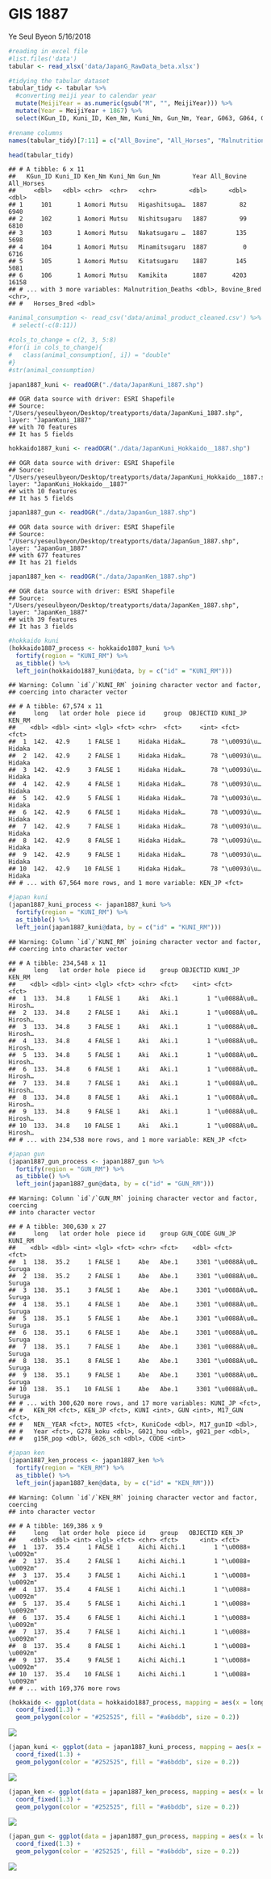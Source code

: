 GIS 1887
================
Ye Seul Byeon
5/16/2018

``` r
#reading in excel file
#list.files('data')
tabular <- read_xlsx('data/JapanG_RawData_beta.xlsx')

#tidying the tabular dataset
tabular_tidy <- tabular %>%
  #converting meiji year to calendar year
  mutate(MeijiYear = as.numeric(gsub("M", "", MeijiYear))) %>%
  mutate(Year = MeijiYear + 1867) %>%
  select(KGun_ID, Kuni_ID, Ken_Nm, Kuni_Nm, Gun_Nm, Year, G063, G064, G121, G203, G206)

#rename columns
names(tabular_tidy)[7:11] = c("All_Bovine", "All_Horses", "Malnutrition_Deaths", "Bovine_Bred", "Horses_Bred")

head(tabular_tidy)
```

    ## # A tibble: 6 x 11
    ##   KGun_ID Kuni_ID Ken_Nm Kuni_Nm Gun_Nm         Year All_Bovine All_Horses
    ##     <dbl>   <dbl> <chr>  <chr>   <chr>         <dbl>      <dbl>      <dbl>
    ## 1     101       1 Aomori Mutsu   Higashitsuga…  1887         82       6940
    ## 2     102       1 Aomori Mutsu   Nishitsugaru   1887         99       6810
    ## 3     103       1 Aomori Mutsu   Nakatsugaru …  1887        135       5698
    ## 4     104       1 Aomori Mutsu   Minamitsugaru  1887          0       6716
    ## 5     105       1 Aomori Mutsu   Kitatsugaru    1887        145       5081
    ## 6     106       1 Aomori Mutsu   Kamikita       1887       4203      16158
    ## # ... with 3 more variables: Malnutrition_Deaths <dbl>, Bovine_Bred <chr>,
    ## #   Horses_Bred <dbl>

``` r
#animal_consumption <- read_csv('data/animal_product_cleaned.csv') %>%
 # select(-c(8:11))

#cols_to_change = c(2, 3, 5:8)
#for(i in cols_to_change){
#   class(animal_consumption[, i]) = "double"
#}
#str(animal_consumption)
```

``` r
japan1887_kuni <- readOGR("./data/JapanKuni_1887.shp")
```

    ## OGR data source with driver: ESRI Shapefile 
    ## Source: "/Users/yeseulbyeon/Desktop/treatyports/data/JapanKuni_1887.shp", layer: "JapanKuni_1887"
    ## with 70 features
    ## It has 5 fields

``` r
hokkaido1887_kuni <- readOGR("./data/JapanKuni_Hokkaido__1887.shp")
```

    ## OGR data source with driver: ESRI Shapefile 
    ## Source: "/Users/yeseulbyeon/Desktop/treatyports/data/JapanKuni_Hokkaido__1887.shp", layer: "JapanKuni_Hokkaido__1887"
    ## with 10 features
    ## It has 5 fields

``` r
japan1887_gun <- readOGR("./data/JapanGun_1887.shp")
```

    ## OGR data source with driver: ESRI Shapefile 
    ## Source: "/Users/yeseulbyeon/Desktop/treatyports/data/JapanGun_1887.shp", layer: "JapanGun_1887"
    ## with 677 features
    ## It has 21 fields

``` r
japan1887_ken <- readOGR("./data/JapanKen_1887.shp")
```

    ## OGR data source with driver: ESRI Shapefile 
    ## Source: "/Users/yeseulbyeon/Desktop/treatyports/data/JapanKen_1887.shp", layer: "JapanKen_1887"
    ## with 39 features
    ## It has 3 fields

``` r
#hokkaido kuni
(hokkaido1887_process <- hokkaido1887_kuni %>%
  fortify(region = "KUNI_RM") %>%
  as_tibble() %>%
  left_join(hokkaido1887_kuni@data, by = c("id" = "KUNI_RM")))
```

    ## Warning: Column `id`/`KUNI_RM` joining character vector and factor,
    ## coercing into character vector

    ## # A tibble: 67,574 x 11
    ##     long   lat order hole  piece id     group  OBJECTID KUNI_JP     KEN_RM
    ##    <dbl> <dbl> <int> <lgl> <fct> <chr>  <fct>     <int> <fct>       <fct> 
    ##  1  142.  42.9     1 FALSE 1     Hidaka Hidak…       78 "\u0093ú\u… Hidaka
    ##  2  142.  42.9     2 FALSE 1     Hidaka Hidak…       78 "\u0093ú\u… Hidaka
    ##  3  142.  42.9     3 FALSE 1     Hidaka Hidak…       78 "\u0093ú\u… Hidaka
    ##  4  142.  42.9     4 FALSE 1     Hidaka Hidak…       78 "\u0093ú\u… Hidaka
    ##  5  142.  42.9     5 FALSE 1     Hidaka Hidak…       78 "\u0093ú\u… Hidaka
    ##  6  142.  42.9     6 FALSE 1     Hidaka Hidak…       78 "\u0093ú\u… Hidaka
    ##  7  142.  42.9     7 FALSE 1     Hidaka Hidak…       78 "\u0093ú\u… Hidaka
    ##  8  142.  42.9     8 FALSE 1     Hidaka Hidak…       78 "\u0093ú\u… Hidaka
    ##  9  142.  42.9     9 FALSE 1     Hidaka Hidak…       78 "\u0093ú\u… Hidaka
    ## 10  142.  42.9    10 FALSE 1     Hidaka Hidak…       78 "\u0093ú\u… Hidaka
    ## # ... with 67,564 more rows, and 1 more variable: KEN_JP <fct>

``` r
#japan kuni
(japan1887_kuni_process <- japan1887_kuni %>%
  fortify(region = "KUNI_RM") %>%
  as_tibble() %>%
  left_join(japan1887_kuni@data, by = c("id" = "KUNI_RM")))
```

    ## Warning: Column `id`/`KUNI_RM` joining character vector and factor,
    ## coercing into character vector

    ## # A tibble: 234,548 x 11
    ##     long   lat order hole  piece id    group OBJECTID KUNI_JP      KEN_RM 
    ##    <dbl> <dbl> <int> <lgl> <fct> <chr> <fct>    <int> <fct>        <fct>  
    ##  1  133.  34.8     1 FALSE 1     Aki   Aki.1        1 "\u0088À\u0… Hirosh…
    ##  2  133.  34.8     2 FALSE 1     Aki   Aki.1        1 "\u0088À\u0… Hirosh…
    ##  3  133.  34.8     3 FALSE 1     Aki   Aki.1        1 "\u0088À\u0… Hirosh…
    ##  4  133.  34.8     4 FALSE 1     Aki   Aki.1        1 "\u0088À\u0… Hirosh…
    ##  5  133.  34.8     5 FALSE 1     Aki   Aki.1        1 "\u0088À\u0… Hirosh…
    ##  6  133.  34.8     6 FALSE 1     Aki   Aki.1        1 "\u0088À\u0… Hirosh…
    ##  7  133.  34.8     7 FALSE 1     Aki   Aki.1        1 "\u0088À\u0… Hirosh…
    ##  8  133.  34.8     8 FALSE 1     Aki   Aki.1        1 "\u0088À\u0… Hirosh…
    ##  9  133.  34.8     9 FALSE 1     Aki   Aki.1        1 "\u0088À\u0… Hirosh…
    ## 10  133.  34.8    10 FALSE 1     Aki   Aki.1        1 "\u0088À\u0… Hirosh…
    ## # ... with 234,538 more rows, and 1 more variable: KEN_JP <fct>

``` r
#japan gun
(japan1887_gun_process <- japan1887_gun %>%
  fortify(region = "GUN_RM") %>%
  as_tibble() %>%
  left_join(japan1887_gun@data, by = c("id" = "GUN_RM")))
```

    ## Warning: Column `id`/`GUN_RM` joining character vector and factor, coercing
    ## into character vector

    ## # A tibble: 300,630 x 27
    ##     long   lat order hole  piece id    group GUN_CODE GUN_JP       KUNI_RM
    ##    <dbl> <dbl> <int> <lgl> <fct> <chr> <fct>    <dbl> <fct>        <fct>  
    ##  1  138.  35.2     1 FALSE 1     Abe   Abe.1     3301 "\u0088À\u0… Suruga 
    ##  2  138.  35.2     2 FALSE 1     Abe   Abe.1     3301 "\u0088À\u0… Suruga 
    ##  3  138.  35.1     3 FALSE 1     Abe   Abe.1     3301 "\u0088À\u0… Suruga 
    ##  4  138.  35.1     4 FALSE 1     Abe   Abe.1     3301 "\u0088À\u0… Suruga 
    ##  5  138.  35.1     5 FALSE 1     Abe   Abe.1     3301 "\u0088À\u0… Suruga 
    ##  6  138.  35.1     6 FALSE 1     Abe   Abe.1     3301 "\u0088À\u0… Suruga 
    ##  7  138.  35.1     7 FALSE 1     Abe   Abe.1     3301 "\u0088À\u0… Suruga 
    ##  8  138.  35.1     8 FALSE 1     Abe   Abe.1     3301 "\u0088À\u0… Suruga 
    ##  9  138.  35.1     9 FALSE 1     Abe   Abe.1     3301 "\u0088À\u0… Suruga 
    ## 10  138.  35.1    10 FALSE 1     Abe   Abe.1     3301 "\u0088À\u0… Suruga 
    ## # ... with 300,620 more rows, and 17 more variables: KUNI_JP <fct>,
    ## #   KEN_RM <fct>, KEN_JP <fct>, KUNI <int>, GUN <int>, M17_GUN <fct>,
    ## #   NEN__YEAR <fct>, NOTES <fct>, KuniCode <dbl>, M17_gunID <dbl>,
    ## #   Year <fct>, G278_koku <dbl>, G021_hou <dbl>, g021_per <dbl>,
    ## #   g15R_pop <dbl>, G026_sch <dbl>, CODE <int>

``` r
#japan ken
(japan1887_ken_process <- japan1887_ken %>%
  fortify(region = "KEN_RM") %>%
  as_tibble() %>%
  left_join(japan1887_ken@data, by = c("id" = "KEN_RM")))
```

    ## Warning: Column `id`/`KEN_RM` joining character vector and factor, coercing
    ## into character vector

    ## # A tibble: 169,386 x 9
    ##     long   lat order hole  piece id    group   OBJECTID KEN_JP          
    ##    <dbl> <dbl> <int> <lgl> <fct> <chr> <fct>      <int> <fct>           
    ##  1  137.  35.4     1 FALSE 1     Aichi Aichi.1        1 "\u0088¤\u0092m"
    ##  2  137.  35.4     2 FALSE 1     Aichi Aichi.1        1 "\u0088¤\u0092m"
    ##  3  137.  35.4     3 FALSE 1     Aichi Aichi.1        1 "\u0088¤\u0092m"
    ##  4  137.  35.4     4 FALSE 1     Aichi Aichi.1        1 "\u0088¤\u0092m"
    ##  5  137.  35.4     5 FALSE 1     Aichi Aichi.1        1 "\u0088¤\u0092m"
    ##  6  137.  35.4     6 FALSE 1     Aichi Aichi.1        1 "\u0088¤\u0092m"
    ##  7  137.  35.4     7 FALSE 1     Aichi Aichi.1        1 "\u0088¤\u0092m"
    ##  8  137.  35.4     8 FALSE 1     Aichi Aichi.1        1 "\u0088¤\u0092m"
    ##  9  137.  35.4     9 FALSE 1     Aichi Aichi.1        1 "\u0088¤\u0092m"
    ## 10  137.  35.4    10 FALSE 1     Aichi Aichi.1        1 "\u0088¤\u0092m"
    ## # ... with 169,376 more rows

``` r
(hokkaido <- ggplot(data = hokkaido1887_process, mapping = aes(x = long, y = lat, group = group)) + 
  coord_fixed(1.3) + 
  geom_polygon(color = "#252525", fill = "#a6bddb", size = 0.2))
```

![](1887_GIS_files/figure-markdown_github/loading-basemaps-1.png)

``` r
(japan_kuni <- ggplot(data = japan1887_kuni_process, mapping = aes(x = long, y = lat, group = group)) + 
  coord_fixed(1.3) + 
  geom_polygon(color = "#252525", fill = "#a6bddb", size = 0.2))
```

![](1887_GIS_files/figure-markdown_github/loading-basemaps-2.png)

``` r
(japan_ken <- ggplot(data = japan1887_ken_process, mapping = aes(x = long, y = lat, group = group)) + 
  coord_fixed(1.3) + 
  geom_polygon(color = "#252525", fill = "#a6bddb", size = 0.2))
```

![](1887_GIS_files/figure-markdown_github/loading-basemaps-3.png)

``` r
(japan_gun <- ggplot(data = japan1887_gun_process, mapping = aes(x = long, y = lat, group = group)) + 
  coord_fixed(1.3) + 
  geom_polygon(color = '#252525', fill = "#a6bddb", size = 0.2))
```

![](1887_GIS_files/figure-markdown_github/loading-basemaps-4.png)
